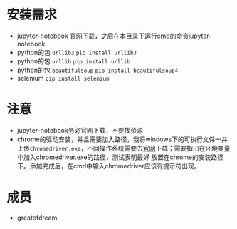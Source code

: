 # 安装需求

+ jupyter-notebook 官网下载，之后在本目录下运行cmd的命令jupyter-notebook
+ python的包 `urllib3` `pip install urllib3`
+ python的包 `urllib` `pip install urllib`
+ python的包 `beautifulsoup` `pip install beautifulsoup4`
+ selenium `pip install selenium`

# 注意

+ jupyter-notebook务必官网下载，不要找资源
+ chrome的驱动安装，并且需要加入路径，我将windows下的可执行文件一并上传`chromedriver.exe`，不同操作系统需要去[官网](https://sites.google.com/a/chromium.org/chromedriver/getting-started)下载；需要指出在环境变量中加入chromedriver.exe的路径，测试表明最好
放置在chrome的安装路径下。添加完成后，在cmd中输入chromedriver应该有提示符出现。

# 成员
+ greatofdream

